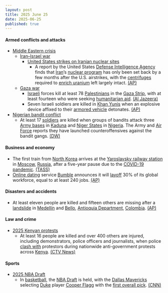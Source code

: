 ```yaml
---
layout: post
title: 2025 June 25
date: 2025-06-25
published: true
---
```



#### Armed conflicts and attacks

* [Middle Eastern crisis](https://en.wikipedia.org/wiki/Middle_Eastern_crisis_%282023-present%29 "Middle Eastern crisis (2023-present)")
  * [Iran–Israel war](https://en.wikipedia.org/wiki/Iran%E2%80%93Israel_war "Iran–Israel war")
    * [United States strikes on Iranian nuclear sites](https://en.wikipedia.org/wiki/United_States_strikes_on_Iranian_nuclear_sites "United States strikes on Iranian nuclear sites")
      * A report by the United States [Defense Intelligence Agency](https://en.wikipedia.org/wiki/Defense_Intelligence_Agency "Defense Intelligence Agency") finds that [Iran](https://en.wikipedia.org/wiki/Iran "Iran")’s [nuclear program](https://en.wikipedia.org/wiki/Nuclear_program_of_Iran "Nuclear program of Iran") has only been set back by a few months after the U.S. airstrikes, with the [centrifuges](https://en.wikipedia.org/wiki/Zippe-type_centrifuge "Zippe-type centrifuge") required to [enrich uranium](https://en.wikipedia.org/wiki/Enriched_uranium "Enriched uranium") left largely intact. [(AP)](https://apnews.com/article/iran-nuclear-program-military-strikes-trump-f0fc085a2605e7da3e2f47ff9ac0e01d)
  * [Gaza war](https://en.wikipedia.org/wiki/Gaza_war "Gaza war")
    * [Israeli](https://en.wikipedia.org/wiki/Israel "Israel") forces kill at least 78 [Palestinians](https://en.wikipedia.org/wiki/Palestinians "Palestinians") in the [Gaza Strip](https://en.wikipedia.org/wiki/Gaza_Strip "Gaza Strip"), with at least fourteen who were seeking [humanitarian aid](https://en.wikipedia.org/wiki/Humanitarian_aid "Humanitarian aid"). [(Al Jazeera)](https://www.aljazeera.com/news/2025/6/25/israeli-attacks-kill-at-least-51-as-trump-signals-progress-in-gaza-talks)
    * Seven Israeli soldiers are killed in [Khan Yunis](https://en.wikipedia.org/wiki/Khan_Yunis "Khan Yunis") when an explosive device affixed to their [armored vehicle](https://en.wikipedia.org/wiki/Armored_Corps_%28Israel%29 "Armored Corps (Israel)") detonates. [(AP)](https://apnews.com/article/israel-hamas-war-gaza-06-25-2025-fa3d0a63c2b78a2e95984f1122b89317)
* [Nigerian bandit conflict](https://en.wikipedia.org/wiki/Nigerian_bandit_conflict "Nigerian bandit conflict")
  * At least 17 [soldiers](https://en.wikipedia.org/wiki/Nigerian_Armed_Forces "Nigerian Armed Forces") are killed when groups of bandits attack three [Army bases](https://en.wikipedia.org/wiki/Nigerian_Army "Nigerian Army") in [Kaduna](https://en.wikipedia.org/wiki/Kaduna_State "Kaduna State") and [Niger States](https://en.wikipedia.org/wiki/Niger_State "Niger State") in [Nigeria](https://en.wikipedia.org/wiki/Nigeria "Nigeria"). The Army and [Air Force](https://en.wikipedia.org/wiki/Nigerian_Air_Force "Nigerian Air Force") reports they have launched counteroffensives against the bandit gangs. [(DW)](https://www.dw.com/en/soldiers-killed-in-bandit-attacks-on-nigerian-army-bases/a-73041094)

#### Business and economy

* The first train from [North Korea](https://en.wikipedia.org/wiki/North_Korea "North Korea") arrives at the [Yaroslavsky railway station](https://en.wikipedia.org/wiki/Moscow_Yaroslavsky_railway_station "Moscow Yaroslavsky railway station") in [Moscow](https://en.wikipedia.org/wiki/Moscow "Moscow"), [Russia](https://en.wikipedia.org/wiki/Russia "Russia"), after a five-year pause due to the [COVID-19 pandemic](https://en.wikipedia.org/wiki/COVID-19_pandemic "COVID-19 pandemic"). [(TASS)](https://tass.com/economy/1980905)
* [Online dating](https://en.wikipedia.org/wiki/Online_dating "Online dating") service [Bumble](https://en.wikipedia.org/wiki/Bumble "Bumble") announces it will [layoff](https://en.wikipedia.org/wiki/Layoff "Layoff") 30% of its global workforce, equal to at least 240 jobs. [(AP)](https://apnews.com/article/bumble-layoffs-cost-cutting-ea412ce53032239ba61d968c86018c8b)

#### Disasters and accidents

* At least eleven people are killed and fifteen others are missing after a [landslide](https://en.wikipedia.org/wiki/Landslide "Landslide") in [Medellín](https://en.wikipedia.org/wiki/Medell%C3%ADn "Medellín") and [Bello](https://en.wikipedia.org/wiki/Bello%2C_Antioquia "Bello, Antioquia"), [Antioquia Department](https://en.wikipedia.org/wiki/Antioquia_Department "Antioquia Department"), [Colombia](https://en.wikipedia.org/wiki/Colombia "Colombia"). [(AP)](https://apnews.com/article/colombia-landslide-natural-disaster-rains-weather-9bc6e51e2bc9919c7e0a4be08ac4d744)

#### Law and crime

* [2025 Kenyan protests](https://en.wikipedia.org/wiki/2025_Kenyan_protests "2025 Kenyan protests")
  * At least 16 people are killed and over 400 others are injured, including demonstrators, police officers and journalists, when police [clash with](https://en.wikipedia.org/wiki/Mass_shooting "Mass shooting") protestors during nationwide anti-government protests across [Kenya](https://en.wikipedia.org/wiki/Kenya "Kenya"). [(CTV News)](https://www.ctvnews.ca/world/article/eight-deaths-reported-over-400-injured-in-kenya-protests/)

#### Sports

* [2025 NBA Draft](https://en.wikipedia.org/wiki/2025_NBA_Draft "2025 NBA Draft")
  * In [basketball](https://en.wikipedia.org/wiki/Basketball "Basketball"), the [NBA Draft](https://en.wikipedia.org/wiki/NBA_draft "NBA draft") is held, with the [Dallas Mavericks](https://en.wikipedia.org/wiki/Dallas_Mavericks "Dallas Mavericks") selecting [Duke](https://en.wikipedia.org/wiki/Duke_Blue_Devils_men%27s_basketball "Duke Blue Devils men's basketball") player [Cooper Flagg](https://en.wikipedia.org/wiki/Cooper_Flagg "Cooper Flagg") with the [first overall pick](https://en.wikipedia.org/wiki/List_of_first_overall_NBA_draft_picks "List of first overall NBA draft picks"). [(CNN)](https://www.cnn.com/2025/06/25/sport/cooper-flagg-dallas-mavericks-no-1-overall-nba-draft-spt)
